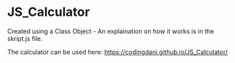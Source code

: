 # JS_Calculator
Created using a Class Object - An explaination on how it works is in the skript.js file.

The calculator can be used here: https://codingdani.github.io/JS_Calculator/
 
